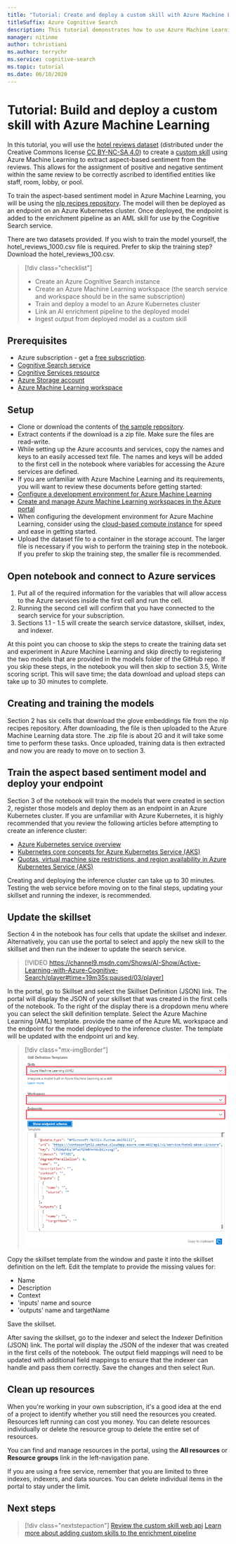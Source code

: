 ```yaml
---
title: "Tutorial: Create and deploy a custom skill with Azure Machine Learning"
titleSuffix: Azure Cognitive Search
description: This tutorial demonstrates how to use Azure Machine Learning to build and deploy a custom skill for Azure Cognitive Search's AI enrichment pipeline.
manager: nitinme
author: tchristiani
ms.author: terrychr
ms.service: cognitive-search
ms.topic: tutorial
ms.date: 06/10/2020
---
```


# Tutorial: Build and deploy a custom skill with Azure Machine Learning 

In this tutorial, you will use the [hotel reviews dataset](https://www.kaggle.com/datafiniti/hotel-reviews) (distributed under the Creative Commons license [CC BY-NC-SA 4.0](https://creativecommons.org/licenses/by-nc-sa/4.0/legalcode.txt)) to create a [custom skill](https://docs.microsoft.com/azure/search/cognitive-search-aml-skill) using Azure Machine Learning to extract aspect-based sentiment from the reviews. This allows for the assignment of positive and negative sentiment within the same review to be correctly ascribed to identified entities like staff, room, lobby, or pool.

To train the aspect-based sentiment model in Azure Machine Learning, you will be using the [nlp recipes repository](https://github.com/microsoft/nlp-recipes/tree/master/examples/sentiment_analysis/absa). The model will then be deployed as an endpoint on an Azure Kubernetes cluster. Once deployed, the endpoint is added to the enrichment pipeline as an AML skill for use by the Cognitive Search service.

There are two datasets provided. If you wish to train the model yourself, the hotel_reviews_1000.csv file is required. Prefer to skip the training step? Download the hotel_reviews_100.csv.

> [!div class="checklist"]
> * Create an Azure Cognitive Search instance
> * Create an Azure Machine Learning workspace (the search service and workspace should be in the same subscription)
> * Train and deploy a model to an Azure Kubernetes cluster
> * Link an AI enrichment pipeline to the deployed model
> * Ingest output from deployed model as a custom skill

## Prerequisites

* Azure subscription - get a [free subscription](https://azure.microsoft.com/free/?WT.mc_id=A261C142F).
* [Cognitive Search service](https://docs.microsoft.com/azure/search/search-get-started-arm)
* [Cognitive Services resource](https://docs.microsoft.com/azure/cognitive-services/cognitive-services-apis-create-account?tabs=multiservice%2Cwindows)
* [Azure Storage account](https://docs.microsoft.com/azure/storage/common/storage-account-create?toc=%2Fazure%2Fstorage%2Fblobs%2Ftoc.json&tabs=azure-portal)
* [Azure Machine Learning workspace](https://docs.microsoft.com/azure/machine-learning/how-to-manage-workspace)

## Setup

* Clone or download the contents of [the sample repository](https://github.com/Azure-Samples/azure-search-python-samples/tree/master/AzureML-Custom-Skill).
* Extract contents if the download is a zip file. Make sure the files are read-write.
* While setting up the Azure accounts and services, copy the names and keys to an easily accessed text file. The names and keys will be added to the first cell in the notebook where variables for accessing the Azure services are defined.
* If you are unfamiliar with Azure Machine Learning and its requirements, you will want to review these documents before getting started:
 * [Configure a development environment for Azure Machine Learning](https://docs.microsoft.com/azure/machine-learning/how-to-configure-environment)
 * [Create and manage Azure Machine Learning workspaces in the Azure portal](https://docs.microsoft.com/azure/machine-learning/how-to-manage-workspace)
 * When configuring the development environment for Azure Machine Learning, consider using the [cloud-based compute instance](https://docs.microsoft.com/azure/machine-learning/how-to-configure-environment#compute-instance) for speed and ease in getting started.
* Upload the dataset file to a container in the storage account. The larger file is necessary if you wish to perform the training step in the notebook. If you prefer to skip the training step, the smaller file is recommended.

## Open notebook and connect to Azure services

1. Put all of the required information for the variables that will allow access to the Azure services inside the first cell and run the cell.
1. Running the second cell will confirm that you have connected to the search service for your subscription.
1. Sections 1.1 - 1.5 will create the search service datastore, skillset, index, and indexer.

At this point you can choose to skip the steps to create the training data set and experiment in Azure Machine Learning and skip directly to registering the two models that are provided in the models folder of the GitHub repo. If you skip these steps, in the notebook you will then skip to section 3.5, Write scoring script. This will save time; the data download and upload steps can take up to 30 minutes to complete.

## Creating and training the models

Section 2 has six cells that download the glove embeddings file from the nlp recipes repository. After downloading, the file is then uploaded to the Azure Machine Learning data store. The .zip file is about 2G and it will take some time to perform these tasks. Once uploaded, training data is then extracted and now you are ready to move on to section 3.

## Train the aspect based sentiment model and deploy your endpoint

Section 3 of the notebook will train the models that were created in section 2, register those models and deploy them as an endpoint in an Azure Kubernetes cluster. If you are unfamiliar with Azure Kubernetes, it is highly recommended that you review the following articles before attempting to create an inference cluster:

* [Azure Kubernetes service overview](https://docs.microsoft.com/azure/aks/intro-kubernetes)
* [Kubernetes core concepts for Azure Kubernetes Service (AKS)](https://docs.microsoft.com/azure/aks/concepts-clusters-workloads)
* [Quotas, virtual machine size restrictions, and region availability in Azure Kubernetes Service (AKS)](https://docs.microsoft.com/azure/aks/quotas-skus-regions)

Creating and deploying the inference cluster can take up to 30 minutes. Testing the web service before moving on to the final steps, updating your skillset and running the indexer, is recommended.

## Update the skillset

Section 4 in the notebook has four cells that update the skillset and indexer. Alternatively, you can use the portal to select and apply the new skill to the skillset and then run the indexer to update the search service.

> [!VIDEO https://channel9.msdn.com/Shows/AI-Show/Active-Learning-with-Azure-Cognitive-Search/player#time=19m35s:paused/03/player]

In the portal, go to Skillset and select the Skillset Definition (JSON) link. The portal will display the JSON of your skillset that was created in the first cells of the notebook. To the right of the display there is a dropdown menu where you can select the skill definition template. Select the Azure Machine Learning (AML) template. provide the name of the Azure ML workspace and the endpoint for the model deployed to the inference cluster. The template will be updated with the endpoint uri and key.

> [!div class="mx-imgBorder"]
> ![Skillset definition template](media/cognitive-search-aml-skill/portal-aml-skillset-definition.png)

Copy the skillset template from the window and paste it into the skillset definition on the left. Edit the template to provide the missing values for:

* Name
* Description
* Context
* 'inputs' name and source
* 'outputs' name and targetName

Save the skillset.

After saving the skillset, go to the indexer and select the Indexer Definition (JSON) link. The portal will display the JSON of the indexer that was created in the first cells of the notebook. The output field mappings will need to be updated with additional field mappings to ensure that the indexer can handle and pass them correctly. Save the changes and then select Run. 

## Clean up resources

When you're working in your own subscription, it's a good idea at the end of a project to identify whether you still need the resources you created. Resources left running can cost you money. You can delete resources individually or delete the resource group to delete the entire set of resources.

You can find and manage resources in the portal, using the **All resources** or **Resource groups** link in the left-navigation pane.

If you are using a free service, remember that you are limited to three indexes, indexers, and data sources. You can delete individual items in the portal to stay under the limit.

## Next steps

> [!div class="nextstepaction"]
> [Review the custom skill web api](https://docs.microsoft.com/azure/search/cognitive-search-custom-skill-web-api)
> [Learn more about adding custom skills to the enrichment pipeline](https://docs.microsoft.com/azure/search/cognitive-search-custom-skill-interface)
